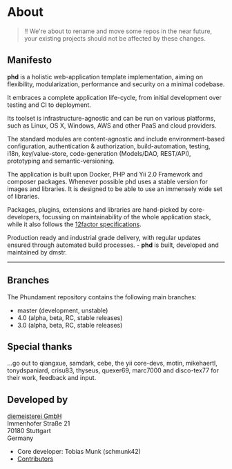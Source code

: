 About
=====

> :bangbang: We're about to rename and move some repos in the near future, your existing projects should not be affected by these changes.

## Manifesto

**phd** is a holistic web-application template implementation, aiming on flexibility, modularization, performance and security on a minimal codebase.

It embraces a complete application life-cycle, from initial development over testing and CI to deployment.

Its toolset is infrastructure-agnostic and can be run on various platforms, such as Linux, OS X, Windows, AWS and other PaaS and cloud providers.

The standard modules are content-agnostic and include environment-based configuration, authentication & authorization, build-automation, testing, i18n, key/value-store, code-generation (Models/DAO, REST/API), prototyping and semantic-versioning.

The application is built upon Docker, PHP and Yii 2.0 Framework and composer packages. Whenever possible phd uses a stable version for images and libraries. It is designed to be able to use an immensely wide set of libraries.

Packages, plugins, extensions and libraries are hand-picked by core-developers, focussing on maintainability of the whole application stack, while it also follows the [12factor specifications](http://12factor.net).


Production ready and industrial grade delivery, with regular updates ensured through automated build processes. - **phd** is built, developed and maintained by dmstr. 

- - -

Branches
--------

The Phundament repository contains the following main branches:

- master (development, unstable)
- 4.0 (alpha, beta, RC, stable releases)
- 3.0 (alpha, beta, RC, stable releases)


Special thanks
--------------

...go out to qiangxue, samdark, cebe, the yii core-devs, motin, mikehaertl, tonydspaniard, crisu83, thyseus, quexer69, marc7000 and disco-tex77 for their work, feedback and input.


Developed by
------------

[diemeisterei GmbH](http://diemeisterei.de)  
Immenhofer Straße 21  
70180 Stuttgart  
Germany

- Core developer: Tobias Munk (schmunk42)
- [Contributors](https://github.com/phundament/app/graphs/contributors)